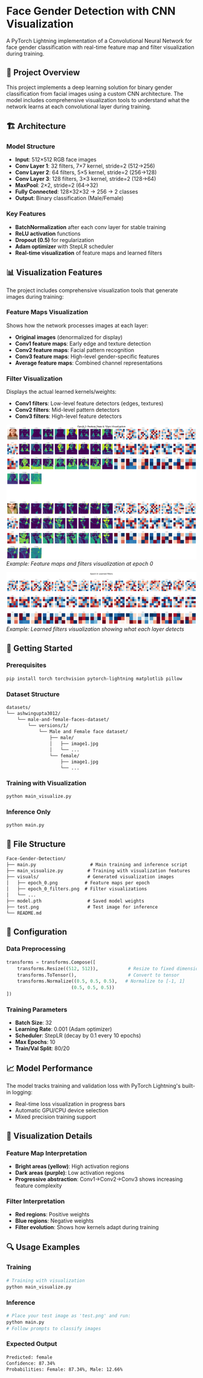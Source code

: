 # Face Gender Detection with CNN Visualization

A PyTorch Lightning implementation of a Convolutional Neural Network for face gender classification with real-time feature map and filter visualization during training.

## 🎯 Project Overview

This project implements a deep learning solution for binary gender classification from facial images using a custom CNN architecture. The model includes comprehensive visualization tools to understand what the network learns at each convolutional layer during training.

## 🏗️ Architecture

### Model Structure
- **Input**: 512×512 RGB face images
- **Conv Layer 1**: 32 filters, 7×7 kernel, stride=2 (512→256)
- **Conv Layer 2**: 64 filters, 5×5 kernel, stride=2 (256→128) 
- **Conv Layer 3**: 128 filters, 3×3 kernel, stride=2 (128→64)
- **MaxPool**: 2×2, stride=2 (64→32)
- **Fully Connected**: 128×32×32 → 256 → 2 classes
- **Output**: Binary classification (Male/Female)

### Key Features
- **BatchNormalization** after each conv layer for stable training
- **ReLU activation** functions
- **Dropout (0.5)** for regularization
- **Adam optimizer** with StepLR scheduler
- **Real-time visualization** of feature maps and learned filters

## 📊 Visualization Features

The project includes comprehensive visualization tools that generate images during training:

### Feature Maps Visualization
Shows how the network processes images at each layer:
- **Original images** (denormalized for display)
- **Conv1 feature maps**: Early edge and texture detection
- **Conv2 feature maps**: Facial pattern recognition  
- **Conv3 feature maps**: High-level gender-specific features
- **Average feature maps**: Combined channel representations

### Filter Visualization
Displays the actual learned kernels/weights:
- **Conv1 filters**: Low-level feature detectors (edges, textures)
- **Conv2 filters**: Mid-level pattern detectors
- **Conv3 filters**: High-level feature detectors

![Feature Maps Example](visuals/epoch_0.png)
*Example: Feature maps and filters visualization at epoch 0*

![Filters Only](visuals/epoch_0_filters.png)
*Example: Learned filters visualization showing what each layer detects*

## 🚀 Getting Started

### Prerequisites
```bash
pip install torch torchvision pytorch-lightning matplotlib pillow
```

### Dataset Structure
```
datasets/
└── ashwingupta3012/
    └── male-and-female-faces-dataset/
        └── versions/1/
            └── Male and Female face dataset/
                ├── male/
                │   ├── image1.jpg
                │   └── ...
                └── female/
                    ├── image1.jpg
                    └── ...
```

### Training with Visualization
```bash
python main_visualize.py
```

### Inference Only
```bash
python main.py
```

## 📁 File Structure

```
Face-Gender-Detection/
├── main.py                    # Main training and inference script
├── main_visualize.py         # Training with visualization features
├── visuals/                  # Generated visualization images
│   ├── epoch_0.png          # Feature maps per epoch
│   ├── epoch_0_filters.png  # Filter visualizations
│   └── ...
├── model.pth                 # Saved model weights
├── test.png                  # Test image for inference
└── README.md
```

## 🔧 Configuration

### Data Preprocessing
```python
transforms = transforms.Compose([
    transforms.Resize((512, 512)),           # Resize to fixed dimensions
    transforms.ToTensor(),                   # Convert to tensor
    transforms.Normalize((0.5, 0.5, 0.5),   # Normalize to [-1, 1]
                        (0.5, 0.5, 0.5))
])
```

### Training Parameters
- **Batch Size**: 32
- **Learning Rate**: 0.001 (Adam optimizer)
- **Scheduler**: StepLR (decay by 0.1 every 10 epochs)
- **Max Epochs**: 10
- **Train/Val Split**: 80/20

## 📈 Model Performance

The model tracks training and validation loss with PyTorch Lightning's built-in logging:
- Real-time loss visualization in progress bars
- Automatic GPU/CPU device selection
- Mixed precision training support

## 🎨 Visualization Details

### Feature Map Interpretation
- **Bright areas (yellow)**: High activation regions
- **Dark areas (purple)**: Low activation regions
- **Progressive abstraction**: Conv1→Conv2→Conv3 shows increasing feature complexity

### Filter Interpretation
- **Red regions**: Positive weights
- **Blue regions**: Negative weights
- **Filter evolution**: Shows how kernels adapt during training

## 🔍 Usage Examples

### Training
```python
# Training with visualization
python main_visualize.py
```

### Inference
```python
# Place your test image as 'test.png' and run:
python main.py
# Follow prompts to classify images
```

### Expected Output
```
Predicted: female
Confidence: 87.34%
Probabilities: Female: 87.34%, Male: 12.66%
```
